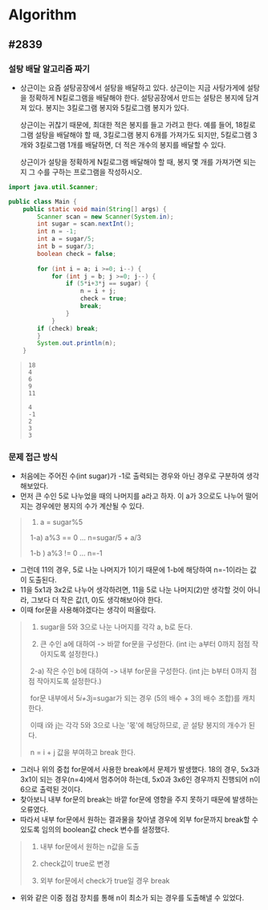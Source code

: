 # Algorithm



## #2839

### 설탕 배달 알고리즘 짜기

- 상근이는 요즘 설탕공장에서 설탕을 배달하고 있다. 상근이는 지금 사탕가게에 설탕을 정확하게 N킬로그램을 배달해야 한다. 설탕공장에서 만드는 설탕은 봉지에 담겨져 있다. 봉지는 3킬로그램 봉지와 5킬로그램 봉지가 있다.

  상근이는 귀찮기 때문에, 최대한 적은 봉지를 들고 가려고 한다. 예를 들어, 18킬로그램 설탕을 배달해야 할 때, 3킬로그램 봉지 6개를 가져가도 되지만, 5킬로그램 3개와 3킬로그램 1개를 배달하면, 더 적은 개수의 봉지를 배달할 수 있다.

  상근이가 설탕을 정확하게 N킬로그램 배달해야 할 때, 봉지 몇 개를 가져가면 되는지 그 수를 구하는 프로그램을 작성하시오.

```java
import java.util.Scanner;

public class Main {
	public static void main(String[] args) {
		Scanner scan = new Scanner(System.in);
		int sugar = scan.nextInt();
		int n = -1;
		int a = sugar/5;
		int b = sugar/3;
		boolean check = false;
		
		for (int i = a; i >=0; i--) {
			for (int j = b; j >=0; j--) {
				if (5*i+3*j == sugar) {
					n = i + j;
					check = true;
					break;
				}
			}
		if (check) break;
		}
		System.out.println(n);
	}
```

> ```
> 18
> 4
> 6
> 9
> 11
> ```
>
> ```
> 4
> -1
> 2
> 3
> 3
> ```



### 문제 접근 방식

- 처음에는 주어진 수(int sugar)가 -1로 출력되는 경우와 아닌 경우로 구분하여 생각해보았다.
- 먼저 큰 수인 5로 나누었을 때의 나머지를 a라고 하자. 이 a가 3으로도 나누어 떨어지는 경우에만 봉지의 수가 계산될 수 있다. 

> 1) a = sugar%5 
>
> ​	1-a) a%3 == 0 ... n=sugar/5 + a/3
>
> ​	1-b ) a%3 != 0 ... n=-1

- 그런데 11의 경우, 5로 나눈 나머지가 1이기 때문에 1-b에 해당하여 n=-1이라는 값이 도출된다. 
- 11을 5x1과 3x2로 나누어 생각하려면, 11을 5로 나눈 나머지(2)만 생각할 것이 아니라, 그보다 더 작은 값(1, 0)도 생각해보아야 한다.
- 이때 for문을 사용해야겠다는 생각이 떠올랐다.

> 1) sugar을 5와 3으로 나눈 나머지를 각각 a, b로 둔다.
>
> 2) 큰 수인 a에 대하여 -> 바깥 for문을 구성한다. (int i는 a부터 0까지 점점 작아지도록 설정한다.)
>
> ​	2-a) 작은 수인 b에 대하여 -> 내부 for문을 구성한다. (int j는 b부터 0까지 점점 작아지도록 설정한다.)
>
> ​		for문 내부에서 5*i+3*j=sugar가 되는 경우 (5의 배수 + 3의 배수 조합)를 캐치한다.
>
> ​		이때 i와 j는 각각 5와 3으로 나눈 '몫'에 해당하므로, 곧 설탕 봉지의 개수가 된다.
>
> ​		n = i + j 값을 부여하고  break 한다.

- 그러나 위의 중첩 for문에서 사용한 break에서 문제가 발생했다. 18의 경우, 5x3과 3x1이 되는 경우(n=4)에서 멈추어야 하는데, 5x0과 3x6인 경우까지 진행되어 n이 6으로 출력된 것이다.
- 찾아보니 내부 for문의 break는 바깥 for문에 영향을 주지 못하기 때문에 발생하는 오류였다.
- 따라서 내부 for문에서 원하는 결과물을 찾아낼 경우에 외부 for문까지 break할 수 있도록 임의의 boolean값 check 변수를 설정했다.

> 1) 내부 for문에서 원하는 n값을 도출
>
> 2) check값이 true로 변경
>
> 3) 외부 for문에서 check가 true일 경우 break

- 위와 같은 이중 점검 장치를 통해 n이 최소가 되는 경우를 도출해낼 수 있었다.